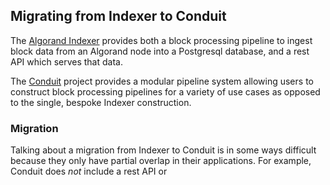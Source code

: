 ## Migrating from Indexer to Conduit

The [Algorand Indexer](https://github.com/algorand/indexer) provides both a block processing pipeline to ingest block
data from an Algorand node into a Postgresql database, and a rest API which serves that data.

The [Conduit](https://github.com/algorand/indexer/blob/develop/docs/Conduit.md) project provides a modular pipeline
system allowing users to construct block processing pipelines for a variety of use cases as opposed to the single,
bespoke Indexer construction.

### Migration
Talking about a migration from Indexer to Conduit is in some ways difficult because they only have partial overlap in
their applications. For example, Conduit does _not_ include a rest API or 